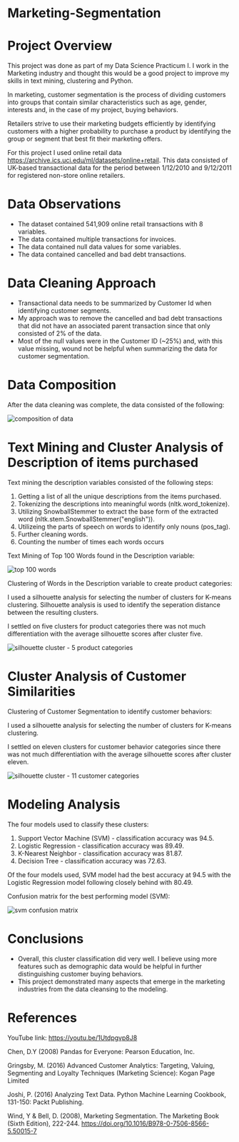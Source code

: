 # Marketing-Segmentation

# Project Overview
This project was done as part of my Data Science Practicum I.  I work in the Marketing industry and thought this would be a good project to improve my skills in text mining, clustering and Python.

In marketing, customer segmentation is the process of dividing customers into groups that contain similar characteristics such as age, gender, interests and, in the case of my project, buying behaviors.

Retailers strive to use their marketing budgets efficiently by identifying customers with a higher probability to purchase a product by identifying the group or segment that best fit their marketing offers.

For this project I used online retail data https://archive.ics.uci.edu/ml/datasets/online+retail.  This data consisted of UK-based transactional data for the period between 1/12/2010 and 9/12/2011 for registered non-store online retailers.

# Data Observations

* The dataset contained 541,909 online retail transactions with 8 variables.
* The data contained multiple transactions for invoices.
* The data contained null data values for some variables.
* The data contained cancelled and bad debt transactions.

# Data Cleaning Approach

* Transactional data needs to be summarized by Customer Id when identifying customer segments.
* My approach was to remove the cancelled and bad debt transactions that did not have an associated parent transaction since that only consisted of 2% of the data.
* Most of the null values were in the Customer ID (~25%) and, with this value missing, wound not be helpful when summarizing the data for customer segmentation.

# Data Composition

After the data cleaning was complete, the data consisted of the following:

![composition of data](https://user-images.githubusercontent.com/34171862/53852261-a77e1d00-3f7e-11e9-949f-26c1ce0ca976.PNG)


# Text Mining and Cluster Analysis of Description of items purchased

Text mining the description variables consisted of the following steps:

  1. Getting a list of all the unique descriptions from the items purchased.
  2. Tokenizing the descriptions into meaningful words (nltk.word_tokenize).
  3. Utilizing SnowballStemmer to extract the base form of the extracted word (nltk.stem.SnowballStemmer("english")).
  4. Utilizeing the parts of speech on words to identify only nouns (pos_tag).
  5. Further cleaning words.
  6. Counting the number of times each words occurs
  
 
Text Mining of Top 100 Words found in the Description variable:

![top 100 words](https://user-images.githubusercontent.com/34171862/53711898-bee3cb80-3e01-11e9-900b-bc5725e6e0f6.png)

Clustering of Words in the Description variable to create product categories:

I used a silhouette analysis for selecting the number of clusters for K-means clustering.  Silhouette analysis is used to identify the seperation distance between the resulting clusters.

I settled on five clusters for product categories there was not much differentiation with the average silhouette scores after cluster five.
   
![silhouette cluster - 5 product categories](https://user-images.githubusercontent.com/34171862/53759129-d744fc00-3e7c-11e9-95c6-922de57a0b2a.PNG)

# Cluster Analysis of Customer Similarities

Clustering of Customer Segmentation to identify customer behaviors:

I used a silhouette analysis for selecting the number of clusters for K-means clustering.

I settled on eleven clusters for customer behavior categories since there was not much differentiation with the average silhouette scores after cluster eleven.

![silhouette cluster - 11 customer categories](https://user-images.githubusercontent.com/34171862/53780821-3a598180-3ec3-11e9-9887-1040dce17487.PNG)


# Modeling Analysis

The four models used to classify these clusters:
1. Support Vector Machine (SVM) - classification accuracy was 94.5.
2. Logistic Regression - classification accuracy was 89.49.
3. K-Nearest Neighbor - classification accuracy was 81.87.
4. Decision Tree - classification accuracy was 72.63.

Of the four models used, SVM model had the best accuracy at 94.5 with the Logistic Regression model following closely behind with 80.49.

Confusion matrix for the best performing model (SVM):

![svm confusion matrix](https://user-images.githubusercontent.com/34171862/53780881-902e2980-3ec3-11e9-9960-e4bf53e9dc29.png)

# Conclusions

* Overall, this cluster classification did very well.  I believe using more features such as demographic data would be helpful in further distinguishing customer buying behaviors.
* This project demonstrated many aspects that emerge in the marketing industries from the data cleansing to the modeling.



# References

YouTube link: https://youtu.be/1Utdpgvp8J8

Chen, D.Y (2008) Pandas for Everyone: Pearson Education, Inc.

Gringsby, M. (2016) Advanced Customer Analytics: Targeting, Valuing, Segmenting and Loyalty Techniques (Marketing Science): Kogan Page Limited

Joshi, P. (2016) Analyzing Text Data. Python Machine Learning Cookbook, 131-150: Packt Publishing.

Wind, Y & Bell, D. (2008), Marketing Segmentation. The Marketing Book (Sixth Edition), 222-244. https://doi.org/10.1016/B978-0-7506-8566-5.50015-7



